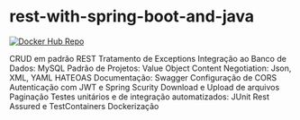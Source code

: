 # rest-with-spring-boot-and-java
[![Docker Hub Repo](https://img.shields.io/docker/pulls/eduardokaio/rest-with-spring-boot-erudio.svg)](https://hub.docker.com/repository/docker/eduardokaio/rest-with-spring-boot-erudio)

CRUD em padrão REST
Tratamento de Exceptions
Integração ao Banco de Dados: MySQL
Padrão de Projetos: Value Object
Content Negotiation: Json, XML, YAML
HATEOAS
Documentação: Swagger
Configuração de CORS
Autenticação com JWT e Spring Scurity
Download e Upload de arquivos
Paginação
Testes unitários e de integração automatizados: JUnit 
Rest Assured e TestContainers
Dockerização
